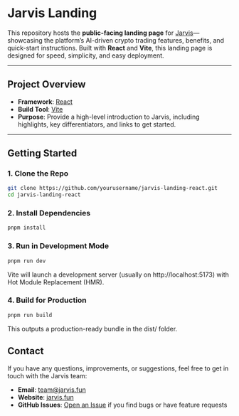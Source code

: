 # Jarvis Landing

This repository hosts the **public-facing landing page** for [Jarvis](https://jarvis.fun)—showcasing the platform’s AI-driven crypto trading features, benefits, and quick-start instructions. Built with **React** and **Vite**, this landing page is designed for speed, simplicity, and easy deployment.

---

## Project Overview

- **Framework**: [React](https://reactjs.org/)
- **Build Tool**: [Vite](https://vitejs.dev/)
- **Purpose**: Provide a high-level introduction to Jarvis, including highlights, key differentiators, and links to get started.

---

## Getting Started

### 1. Clone the Repo

```bash
git clone https://github.com/yourusername/jarvis-landing-react.git
cd jarvis-landing-react
```

### 2. Install Dependencies

```bash
pnpm install
```

### 3. Run in Development Mode

```bash
pnpm run dev
```
Vite will launch a development server (usually on http://localhost:5173) with Hot Module Replacement (HMR).


### 4. Build for Production

```bash
pnpm run build
```

This outputs a production-ready bundle in the dist/ folder.


## Contact

If you have any questions, improvements, or suggestions, feel free to get in touch with the Jarvis team:

- **Email**: [team@jarvis.fun](mailto:team@jarvis.fun)
- **Website**: [jarvis.fun](https://jarvis.fun)
- **GitHub Issues**: [Open an Issue](https://github.com/jarvis-fun/jarvis-landing/issues) if you find bugs or have feature requests
